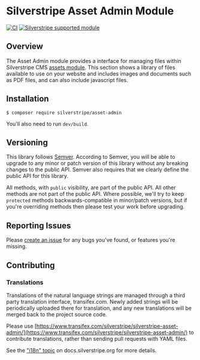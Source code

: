 # Silverstripe Asset Admin Module

[![CI](https://github.com/silverstripe/silverstripe-asset-admin/actions/workflows/ci.yml/badge.svg)](https://github.com/silverstripe/silverstripe-asset-admin/actions/workflows/ci.yml)
[![Silverstripe supported module](https://img.shields.io/badge/silverstripe-supported-0071C4.svg)](https://www.silverstripe.org/software/addons/silverstripe-commercially-supported-module-list/)

## Overview

The Asset Admin module provides a interface for managing files within Silverstripe CMS [assets module](https://github.com/silverstripe/silverstripe-assets). This section shows a library of files available to use on your website and includes images and documents such as PDF files, and can also include javascript files. 

## Installation

```
$ composer require silverstripe/asset-admin
```

You'll also need to run `dev/build`.

## Versioning

This library follows [Semver](http://semver.org). According to Semver, you will be able to upgrade to any minor or patch version of this library without any breaking changes to the public API. Semver also requires that we clearly define the public API for this library.

All methods, with `public` visibility, are part of the public API. All other methods are not part of the public API. Where possible, we'll try to keep `protected` methods backwards-compatible in minor/patch versions, but if you're overriding methods then please test your work before upgrading.

## Reporting Issues

Please [create an issue](http://github.com/silverstripe/silverstripe-asset-admin/issues) for any bugs you've found, or features you're missing.

## Contributing

### Translations

Translations of the natural language strings are managed through a
third party translation interface, transifex.com.
Newly added strings will be periodically uploaded there for translation,
and any new translations will be merged back to the project source code.

Please use [https://www.transifex.com/silverstripe/silverstripe-asset-admin/](https://www.transifex.com/silverstripe/silverstripe-asset-admin/) to contribute translations,
rather than sending pull requests with YAML files.

See the ["i18n" topic](https://docs.silverstripe.org/en/4/developer_guides/i18n/) on docs.silverstripe.org for more details.

